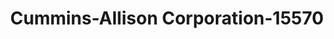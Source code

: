 ---
f_zip-code: 80110
f_state-code: CO
title: Cummins-Allison Corporation-15570
f_phone: 303-973-6100
f_city-only: Englewood
f_address: 4301 South Federal Boulevard Suite 117 Englewood
f_location-unique-id: '15570'
slug: cummins-allison-corporation-15570
updated-on: '2024-05-30T13:46:58.046Z'
created-on: '2024-05-30T13:36:59.803Z'
published-on: '2024-05-30T13:54:32.469Z'
f_city-state: cms/city/englewood-co.md
f_company: cms/company/cummins-allison-corporation.md
f_state: cms/state/colorado.md
layout: '[payday-loan].html'
tags: payday-loan
---